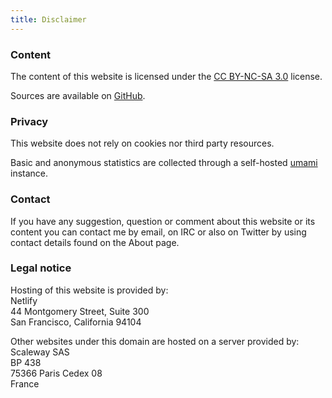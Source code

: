```yaml
---
title: Disclaimer
---
```


### Content

The content of this website is licensed under the [CC BY-NC-SA 3.0](http://creativecommons.org/licenses/by-nc-sa/3.0/) license.

Sources are available on [GitHub](https://github.com/Kdecherf/blog.kdecherf.com).

### Privacy

This website does not rely on cookies nor third party resources.

Basic and anonymous statistics are collected through a self-hosted [umami](https://umami.is/) instance.

### Contact

If you have any suggestion, question or comment about this website or its content you can contact me by email, on IRC or also on Twitter by using contact details found on the About page.

### Legal notice

Hosting of this website is provided by:  
Netlify  
44 Montgomery Street, Suite 300  
San Francisco, California 94104

Other websites under this domain are hosted on a server provided by:  
Scaleway SAS  
BP 438  
75366 Paris Cedex 08  
France
